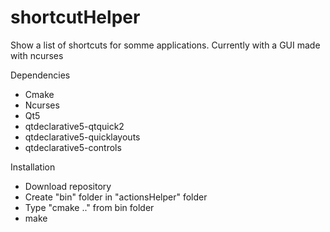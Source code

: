# shortcutHelper
Show a list of shortcuts for somme applications. Currently with a GUI made with ncurses

Dependencies
  - Cmake
  - Ncurses
  - Qt5
  - qtdeclarative5-qtquick2
  - qtdeclarative5-quicklayouts
  - qtdeclarative5-controls

Installation
  - Download repository
  - Create "bin" folder in "actionsHelper" folder
  - Type "cmake .." from bin folder
  - make


